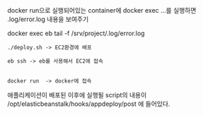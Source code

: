 docker run으로 실행되어있는 container에 docker exec ...를 실행하면 .log/error.log 내용을 보여주기

docker exec eb tail -f /srv/project/.log/error.log


   
```
./deploy.sh -> EC2환경에 배포 

eb ssh -> eb를 사용해서 EC2에 접속


docker run  -> docker에 접속

```

애플리케이션이 배포된 이후에 실행될 script의 내용이 /opt/elasticbeanstalk/hooks/appdeploy/post 에 들어있다. 
